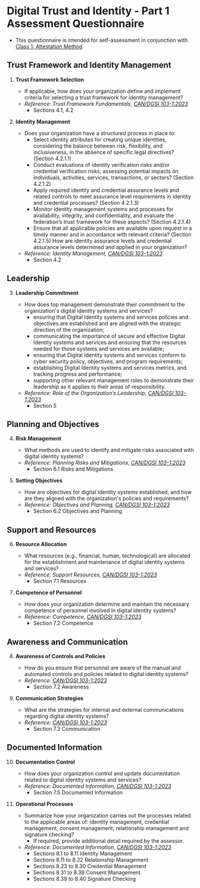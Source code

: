 # Digital Trust and Identity - Part 1 Assessment Questionnaire

- This questionnaire is intended for self-assessment in conjunction with [Class 1: Attestation Method](https://github.com/dgc-cgn/CAS-Digital-Trust/blob/main/scheme/profiles/assessment-class-level.md)

## Trust Framework and Identity Management

1. **Trust Framework Selection**

   - If applicable, how does your organization define and implement criteria for selecting a trust framework for identity management?
   - _Reference: Trust Framework Fundamentals, [CAN/DGSI 103-1:2023](https://dgc-cgn.org/standards/find-a-standard/standards-in-digital-trust/digital-trust-fundamentals/)_
     - Sections 4.1, 4.2

2. **Identity Management**

   - Does your organization have a structured process in place to:
     - Select identity attributes for creating unique identities, considering the balance between risk, flexibility, and inclusiveness, in the absence of specific legal directives? (Section 4.2.1.1)
     - Conduct evaluations of identity verification risks and/or credential verification risks, assessing potential impacts on individuals, activities, services, transactions, or sectors? (Section 4.2.1.2)
     - Apply required identity and credential assurance levels and related controls to meet assurance level requirements in identity and credential processes? (Section 4.2.1.3)
     - Monitor identity management systems and processes for availability, integrity, and confidentiality, and evaluate the federation’s trust framework for these aspects? (Section 4.2.1.4)
     - Ensure that all applicable policies are available upon request in a timely manner and in accordance with relevant criteria? (Section 4.2.1.5)
   How are identity assurance levels and credential assurance levels determined and applied in your organization?
   - _Reference: Identity Management, [CAN/DGSI 103-1:2023](https://dgc-cgn.org/standards/find-a-standard/standards-in-digital-trust/digital-trust-fundamentals/)_
     - Section 4.2

## Leadership

3. **Leadership Commitment**

   - How does top management demonstrate their commitment to the organization's digital identity systems and services?
     - ensuring that Digital Identity systems and services policies and objectives are established and are aligned with the strategic direction of the organization;
     - communicating the importance of secure and effective Digital Identity systems and services and ensuring that the resources needed for those systems and services are available;
     - ensuring that Digital Identity systems and services conform to cyber security policy, objectives, and program requirements;
     - establishing Digital Identity systems and services metrics, and tracking progress and performance;
     - supporting other relevant management roles to demonstrate their leadership as it applies to their areas of responsibility.
   - _Reference: Role of the Organization’s Leadership, [CAN/DGSI 103-1:2023](https://dgc-cgn.org/standards/find-a-standard/standards-in-digital-trust/digital-trust-fundamentals/)_
     - Section 5

## Planning and Objectives

4. **Risk Management**

   - What methods are used to identify and mitigate risks associated with digital identity systems?
   - _Reference: Planning Risks and Mitigations, [CAN/DGSI 103-1:2023](https://dgc-cgn.org/standards/find-a-standard/standards-in-digital-trust/digital-trust-fundamentals/)_
     - Section 6.1 Risks and Mitigations

5. **Setting Objectives**

   - How are objectives for digital identity systems established, and how are they aligned with the organization's policies and requirements?
   - _Reference: Objectives and Planning, [CAN/DGSI 103-1:2023](https://dgc-cgn.org/standards/find-a-standard/standards-in-digital-trust/digital-trust-fundamentals/)_
     - Section 6.2 Objectives and Planning

## Support and Resources

6. **Resource Allocation**
   - What resources (e.g., financial, human, technological) are allocated for the establishment and maintenance of digital identity systems and services?
   - _Reference: Support Resources, [CAN/DGSI 103-1:2023](https://dgc-cgn.org/standards/find-a-standard/standards-in-digital-trust/digital-trust-fundamentals/)_
     - Section 7.1 Resources
     

7. **Competence of Personnel**

   - How does your organization determine and maintain the necessary competence of personnel involved in digital identity systems?
   - _Reference: Competence, [CAN/DGSI 103-1:2023](https://dgc-cgn.org/standards/find-a-standard/standards-in-digital-trust/digital-trust-fundamentals/)_
     - Section 7.2 Competence

## Awareness and Communication

8. **Awareness of Controls and Policies**
   - How do you ensure that personnel are aware of the manual and automated controls and policies related to digital identity systems?
   - _Reference: [CAN/DGSI 103-1:2023](https://dgc-cgn.org/standards/find-a-standard/standards-in-digital-trust/digital-trust-fundamentals/)_
     - Section 7.2 Awareness

9. **Communication Strategies**
   - What are the strategies for internal and external communications regarding digital identity systems?
   - _Reference: [CAN/DGSI 103-1:2023](https://dgc-cgn.org/standards/find-a-standard/standards-in-digital-trust/digital-trust-fundamentals/)_
     - Section 7.3 Communication

## Documented Information

10. **Documentation Control**
    - How does your organization control and update documentation related to digital identity systems and services?
    - _Reference: Documented Information, [CAN/DGSI 103-1:2023](https://dgc-cgn.org/standards/find-a-standard/standards-in-digital-trust/digital-trust-fundamentals/)_
      - Section 7.5 Documented Information

11. **Operational Processes**
    - Summarize how your organization carries out the processes related to the applicable areas of: identity management, credential management, consent management, relationship management and signature checking?
      - If required, provide additional detail required by the assessor.
    - _Reference: Documented Information, [CAN/DGSI 103-1:2023](https://dgc-cgn.org/standards/find-a-standard/standards-in-digital-trust/digital-trust-fundamentals/)_
      - Sections 8.1 to 8.11 Identity Management
      - Sections 8.11 to 8.22 Relationship Management
      - Sections 8.23 to 8.30 Credential Management
      - Sections 8.31 to 8.38 Consent Management
      - Sections 8.39 to 8.40 Signature Checking
